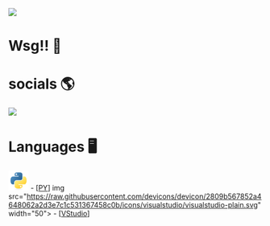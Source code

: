 ![](https://komarev.com/ghpvc/?username=eozri&color=blueviolet)

# Wsg!! 👋

# socials 🌎
<img src="https://discord.c99.nl/widget/theme-2/620061906186666006.png">

# Languages 🖥️
<img src="https://github.com/devicons/devicon/raw/master/icons/python/python-original.svg" width="40"> - [[PY](https://www.python.org/)]
img src="https://raw.githubusercontent.com/devicons/devicon/2809b567852a4648062a2d3e7c1c531367458c0b/icons/visualstudio/visualstudio-plain.svg" width="50"> - [[VStudio](https://visualstudio.microsoft.com/)]
